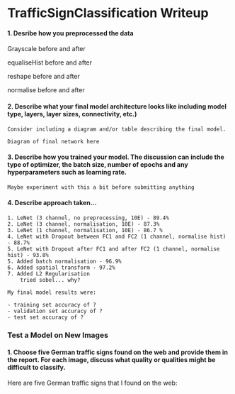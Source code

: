 # TrafficSignClassification Writeup

#### 1. Desribe how you preprocessed the data
Grayscale before and after

equaliseHist before and after

reshape before and after

normalise before and after

#### 2. Describe what your final model architecture looks like including model type, layers, layer sizes, connectivity, etc.) 
	Consider including a diagram and/or table describing the final model.
	
	Diagram of final network here
  
#### 3. Describe how you trained your model. The discussion can include the type of optimizer, the batch size, number of epochs and any hyperparameters such as learning rate.

	Maybe experiment with this a bit before submitting anything
	
#### 4. Describe approach taken...

	1. LeNet (3 channel, no preprocessing, 10E) - 89.4%
	2. LeNet (3 channel, normalisation, 10E) - 87.3%
	3. LeNet (1 channel, normalisation, 10E) - 86.7 %
	4. LeNet with Dropout between FC1 and FC2 (1 channel, normalise hist) - 88.7%
	5. LeNet with Dropout after FC1 and after FC2 (1 channel, normalise hist) - 93.8%
	5. Added batch normalisation - 96.9%
	6. Added spatial transform - 97.2%
	7. Added L2 Regularisation
		tried sobel... why?
		
	My final model results were:

	- training set accuracy of ?
	- validation set accuracy of ?
	- test set accuracy of ?
	
### Test a Model on New Images

#### 1. Choose five German traffic signs found on the web and provide them in the report. For each image, discuss what quality or qualities might be difficult to classify.

Here are five German traffic signs that I found on the web:
	
